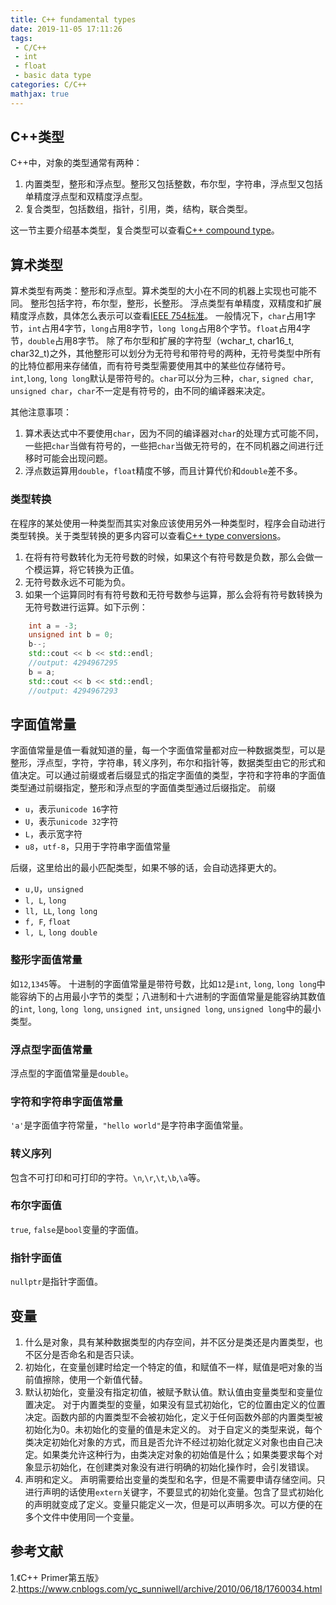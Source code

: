 ```yaml
---
title: C++ fundamental types
date: 2019-11-05 17:11:26
tags:
 - C/C++
 - int
 - float
 - basic data type
categories: C/C++
mathjax: true
---
```


## C++类型
C++中，对象的类型通常有两种：
1. 内置类型，整形和浮点型。整形又包括整数，布尔型，字符串，浮点型又包括单精度浮点型和双精度浮点型。
2. 复合类型，包括数组，指针，引用，类，结构，联合类型。

这一节主要介绍基本类型，复合类型可以查看[C++ compound type](https://mxxhcm.github.io/2019/11/09/C-compound-type/)。

## 算术类型
算术类型有两类：整形和浮点型。算术类型的大小在不同的机器上实现也可能不同。
整形包括字符，布尔型，整形，长整形。
浮点类型有单精度，双精度和扩展精度浮点数，具体怎么表示可以查看[IEEE 754标准](https://mxxhcm.github.io/2019/10/24/IEEE-754-Floating-Point-Standard/)。
一般情况下，`char`占用$1$字节，`int`占用$4$字节，`long`占用$8$字节，`long long`占用$8$个字节。`float`占用$4$字节，`double`占用$8$字节。
除了布尔型和扩展的字符型（wchar_t, char16_t, char32_t)之外，其他整形可以划分为无符号和带符号的两种，无符号类型中所有的比特位都用来存储值，而有符号类型需要使用其中的某些位存储符号。`int`,`long`, `long long`默认是带符号的。`char`可以分为三种，`char`, `signed char`, `unsigned char`，`char`不一定是有符号的，由不同的编译器来决定。

其他注意事项：
1. 算术表达式中不要使用`char`，因为不同的编译器对`char`的处理方式可能不同，一些把`char`当做有符号的，一些把`char`当做无符号的，在不同机器之间进行迁移时可能会出现问题。
2. 浮点数运算用`double`，`float`精度不够，而且计算代价和`double`差不多。

### 类型转换
在程序的某处使用一种类型而其实对象应该使用另外一种类型时，程序会自动进行类型转换。关于类型转换的更多内容可以查看[C++ type conversions](https://mxxhcm.github.io/2019/11/09/C-type-conversion/)。
1. 在将有符号数转化为无符号数的时候，如果这个有符号数是负数，那么会做一个模运算，将它转换为正值。
2. 无符号数永远不可能为负。
3. 如果一个运算同时有有符号数和无符号数参与运算，那么会将有符号数转换为无符号数进行运算。如下示例：
``` C++
    int a = -3;
    unsigned int b = 0;
    b--;
    std::cout << b << std::endl;
    //output: 4294967295
    b = a;
    std::cout << b << std::endl;
    //output: 4294967293
```

## 字面值常量
字面值常量是值一看就知道的量，每一个字面值常量都对应一种数据类型，可以是整形，浮点型，字符，字符串，转义序列，布尔和指针等，数据类型由它的形式和值决定。可以通过前缀或者后缀显式的指定字面值的类型，字符和字符串的字面值类型通过前缀指定，整形和浮点型的字面值类型通过后缀指定。
前缀
- `u`，表示`unicode 16`字符
- `U`，表示`unicode 32`字符
- `L`，表示宽字符
- `u8`，`utf-8`，只用于字符串字面值常量

后缀，这里给出的最小匹配类型，如果不够的话，会自动选择更大的。
- `u,U`，`unsigned`
- `l, L`, `long`
- `ll, LL`, `long long`
- `f, F`, `float`
- `l, L`, `long double`

### 整形字面值常量
如`12`,`1345`等。
十进制的字面值常量是带符号数，比如`12`是`int`, `long`, `long long`中能容纳下的占用最小字节的类型；八进制和十六进制的字面值常量是能容纳其数值的`int`, `long`, `long long`, `unsigned int`, `unsigned long`, `unsigned long`中的最小类型。

### 浮点型字面值常量
浮点型的字面值常量是`double`。

### 字符和字符串字面值常量
`'a'`是字面值字符常量，`"hello world"`是字符串字面值常量。

### 转义序列
包含不可打印和可打印的字符。`\n`,`\r`,`\t`,`\b`,`\a`等。

### 布尔字面值
`true`, `false`是`bool`变量的字面值。

### 指针字面值
`nullptr`是指针字面值。


## 变量
1. 什么是对象，具有某种数据类型的内存空间，并不区分是类还是内置类型，也不区分是否命名和是否只读。
2. 初始化，在变量创建时给定一个特定的值，和赋值不一样，赋值是吧对象的当前值擦除，使用一个新值代替。
3. 默认初始化，变量没有指定初值，被赋予默认值。默认值由变量类型和变量位置决定。
对于内置类型的变量，如果没有显式初始化，它的位置由定义的位置决定。函数内部的内置类型不会被初始化，定义于任何函数外部的内置类型被初始化为$0$。未初始化的变量的值是未定义的。
对于自定义的类型来说，每个类决定初始化对象的方式，而且是否允许不经过初始化就定义对象也由自己决定。如果类允许这种行为，由类决定对象的初始值是什么；如果类要求每个对象显示初始化，在创建类对象没有进行明确的初始化操作时，会引发错误。
4. 声明和定义。
声明需要给出变量的类型和名字，但是不需要申请存储空间。只进行声明的话使用`extern`关键字，不要显式的初始化变量。包含了显式初始化的声明就变成了定义。变量只能定义一次，但是可以声明多次。可以方便的在多个文件中使用同一个变量。

## 参考文献
1.《C++ Primer第五版》
2.https://www.cnblogs.com/yc_sunniwell/archive/2010/06/18/1760034.html
